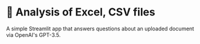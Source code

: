 # 📄 Analysis of Excel, CSV files

A simple Streamlit app that answers questions about an uploaded document via OpenAI's GPT-3.5.

